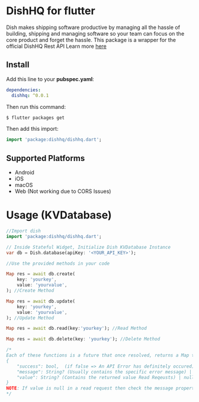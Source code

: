 # DishHQ for flutter

Dish makes shipping software productive by managing all the hassle of building, shipping and managing software so your team can focus on the core product and forget the hassle.
This package is a wrapper for the official DishHQ Rest API
Learn more [here](https://dishhq.xyz/)

## Install

Add this line to your **pubspec.yaml**:
```yaml
dependencies:
  dishhq: ^0.0.1
```

Then run this command:
```bash
$ flutter packages get
```

Then add this import:
```dart
import 'package:dishhq/dishhq.dart';
```

## Supported Platforms
- Android
- iOS
- macOS
- Web (Not working due to CORS Issues)

# Usage (KVDatabase)

```dart
//Import dish
import 'package:dishhq/dishhq.dart';

// Inside Stateful Widget, Initialize Dish KVDatabase Instance
var db = Dish.database(apiKey: '<YOUR_API_KEY>');

//Use the provided methods in your code

Map res = await db.create(
    key: 'yourkey',
    value: 'yourvalue', 
); //Create Method

Map res = await db.update(
    key: 'yourkey',
    value: 'yourvalue', 
); //Update Method

Map res = await db.read(key:'yourkey'); //Read Method

Map res = await db.delete(key: 'yourkey'); //Delete Method

/*
Each of these functions is a future that once resolved, returns a Map that looks like:
{
    "success": bool,  (if false => An API Error has definitely occured)
    "message": String? (Usually contains the specific error message) | nullable
    "value": String? (Contains the returned value Read Reqeusts) | nullable
}
NOTE: If value is null in a read request then check the message property of the response to check for errors
*/
```